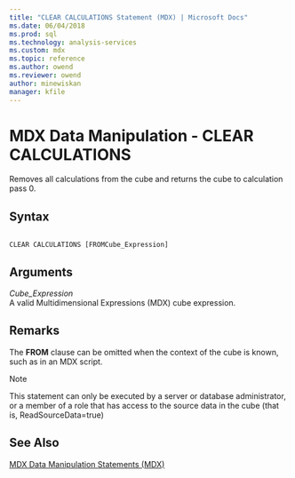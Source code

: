 ```yaml
---
title: "CLEAR CALCULATIONS Statement (MDX) | Microsoft Docs"
ms.date: 06/04/2018
ms.prod: sql
ms.technology: analysis-services
ms.custom: mdx
ms.topic: reference
ms.author: owend
ms.reviewer: owend
author: minewiskan
manager: kfile
---
```

# MDX Data Manipulation - CLEAR CALCULATIONS


  Removes all calculations from the cube and returns the cube to calculation pass 0.  
  
## Syntax  
  
```  
  
CLEAR CALCULATIONS [FROMCube_Expression]  
```  
  
## Arguments  
 *Cube_Expression*  
 A valid Multidimensional Expressions (MDX) cube expression.  
  
## Remarks  
 The **FROM** clause can be omitted when the context of the cube is known, such as in an MDX script.  
  
> [!NOTE]  
>  This statement can only be executed by a server or database administrator, or a member of a role that has access to the source data in the cube (that is, ReadSourceData=true)  
  
## See Also  
 [MDX Data Manipulation Statements &#40;MDX&#41;](../mdx/mdx-data-manipulation-statements-mdx.md)  
  
  
